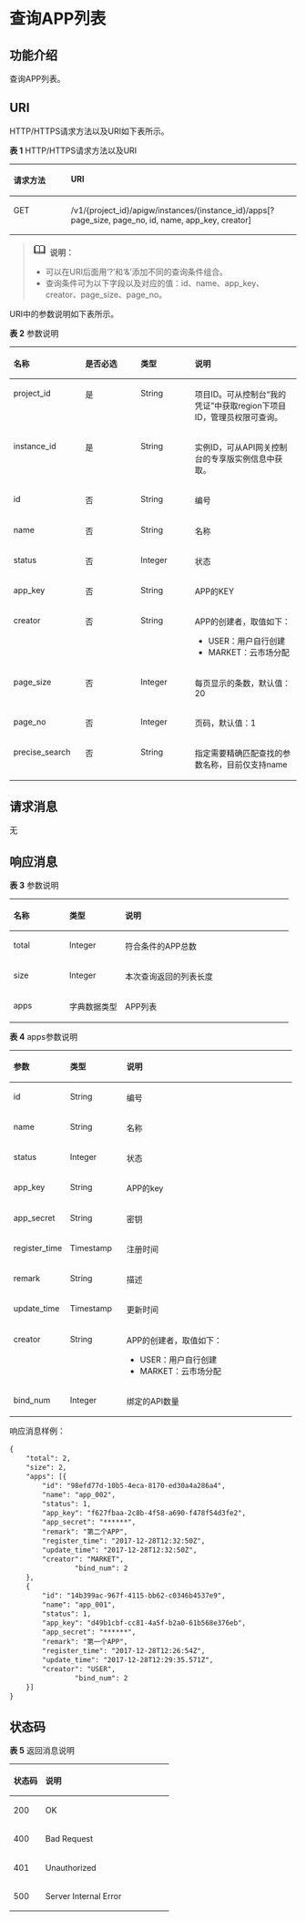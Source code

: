 # 查询APP列表<a name="apig-phapi-180713042"></a>

## 功能介绍<a name="section48433431"></a>

查询APP列表。

## URI<a name="section33247697"></a>

HTTP/HTTPS请求方法以及URI如下表所示。

**表 1**  HTTP/HTTPS请求方法以及URI

<a name="table33538507"></a>
<table><thead align="left"><tr id="row26439774"><th class="cellrowborder" valign="top" width="20%" id="mcps1.2.3.1.1"><p id="p61246963"><a name="p61246963"></a><a name="p61246963"></a>请求方法</p>
</th>
<th class="cellrowborder" valign="top" width="80%" id="mcps1.2.3.1.2"><p id="p62056956"><a name="p62056956"></a><a name="p62056956"></a>URI</p>
</th>
</tr>
</thead>
<tbody><tr id="row60557538"><td class="cellrowborder" valign="top" width="20%" headers="mcps1.2.3.1.1 "><p id="p6213516"><a name="p6213516"></a><a name="p6213516"></a>GET</p>
</td>
<td class="cellrowborder" valign="top" width="80%" headers="mcps1.2.3.1.2 "><p id="p33532770"><a name="p33532770"></a><a name="p33532770"></a><span id="ph3841528174314"><a name="ph3841528174314"></a><a name="ph3841528174314"></a>/v1/{project_id}/apigw/instances/{instance_id}</span>/apps[?page_size, page_no, id, name, app_key, creator]</p>
</td>
</tr>
</tbody>
</table>

>![](public_sys-resources/icon-note.gif) **说明：**   
>-   可以在URI后面用‘?’和‘&’添加不同的查询条件组合。  
>-   查询条件可为以下字段以及对应的值：id、name、app\_key、creator、page\_size、page\_no。  

URI中的参数说明如下表所示。

**表 2**  参数说明

<a name="table29558883"></a>
<table><thead align="left"><tr id="row37253980"><th class="cellrowborder" valign="top" width="25%" id="mcps1.2.5.1.1"><p id="p64782395"><a name="p64782395"></a><a name="p64782395"></a>名称</p>
</th>
<th class="cellrowborder" valign="top" width="19.32%" id="mcps1.2.5.1.2"><p id="p12882667"><a name="p12882667"></a><a name="p12882667"></a>是否必选</p>
</th>
<th class="cellrowborder" valign="top" width="18.86%" id="mcps1.2.5.1.3"><p id="p36863124"><a name="p36863124"></a><a name="p36863124"></a>类型</p>
</th>
<th class="cellrowborder" valign="top" width="36.82%" id="mcps1.2.5.1.4"><p id="p33123037"><a name="p33123037"></a><a name="p33123037"></a>说明</p>
</th>
</tr>
</thead>
<tbody><tr id="row2037411811464"><td class="cellrowborder" valign="top" width="25%" headers="mcps1.2.5.1.1 "><p id="p55878963"><a name="p55878963"></a><a name="p55878963"></a>project_id</p>
</td>
<td class="cellrowborder" valign="top" width="19.32%" headers="mcps1.2.5.1.2 "><p id="p29902160"><a name="p29902160"></a><a name="p29902160"></a>是</p>
</td>
<td class="cellrowborder" valign="top" width="18.86%" headers="mcps1.2.5.1.3 "><p id="p6155914"><a name="p6155914"></a><a name="p6155914"></a>String</p>
</td>
<td class="cellrowborder" valign="top" width="36.82%" headers="mcps1.2.5.1.4 "><p id="p28867016"><a name="p28867016"></a><a name="p28867016"></a>项目ID。可从控制台“我的凭证”中获取region下项目ID，管理员权限可查询。</p>
</td>
</tr>
<tr id="row1215121874618"><td class="cellrowborder" valign="top" width="25%" headers="mcps1.2.5.1.1 "><p id="p1780913159538"><a name="p1780913159538"></a><a name="p1780913159538"></a>instance_id</p>
</td>
<td class="cellrowborder" valign="top" width="19.32%" headers="mcps1.2.5.1.2 "><p id="p9809215115310"><a name="p9809215115310"></a><a name="p9809215115310"></a>是</p>
</td>
<td class="cellrowborder" valign="top" width="18.86%" headers="mcps1.2.5.1.3 "><p id="p1280914152538"><a name="p1280914152538"></a><a name="p1280914152538"></a>String</p>
</td>
<td class="cellrowborder" valign="top" width="36.82%" headers="mcps1.2.5.1.4 "><p id="p1880914157537"><a name="p1880914157537"></a><a name="p1880914157537"></a>实例ID，可从API网关控制台的专享版实例信息中获取。</p>
</td>
</tr>
<tr id="row65720302"><td class="cellrowborder" valign="top" width="25%" headers="mcps1.2.5.1.1 "><p id="p21744240"><a name="p21744240"></a><a name="p21744240"></a>id</p>
</td>
<td class="cellrowborder" valign="top" width="19.32%" headers="mcps1.2.5.1.2 "><p id="p16453002"><a name="p16453002"></a><a name="p16453002"></a>否</p>
</td>
<td class="cellrowborder" valign="top" width="18.86%" headers="mcps1.2.5.1.3 "><p id="p57624805"><a name="p57624805"></a><a name="p57624805"></a>String</p>
</td>
<td class="cellrowborder" valign="top" width="36.82%" headers="mcps1.2.5.1.4 "><p id="p37097641"><a name="p37097641"></a><a name="p37097641"></a>编号</p>
</td>
</tr>
<tr id="row65443313"><td class="cellrowborder" valign="top" width="25%" headers="mcps1.2.5.1.1 "><p id="p66416996"><a name="p66416996"></a><a name="p66416996"></a>name</p>
</td>
<td class="cellrowborder" valign="top" width="19.32%" headers="mcps1.2.5.1.2 "><p id="p11067604"><a name="p11067604"></a><a name="p11067604"></a>否</p>
</td>
<td class="cellrowborder" valign="top" width="18.86%" headers="mcps1.2.5.1.3 "><p id="p24060712"><a name="p24060712"></a><a name="p24060712"></a>String</p>
</td>
<td class="cellrowborder" valign="top" width="36.82%" headers="mcps1.2.5.1.4 "><p id="p2760649"><a name="p2760649"></a><a name="p2760649"></a>名称</p>
</td>
</tr>
<tr id="row1007519"><td class="cellrowborder" valign="top" width="25%" headers="mcps1.2.5.1.1 "><p id="p14500243"><a name="p14500243"></a><a name="p14500243"></a>status</p>
</td>
<td class="cellrowborder" valign="top" width="19.32%" headers="mcps1.2.5.1.2 "><p id="p33669035"><a name="p33669035"></a><a name="p33669035"></a>否</p>
</td>
<td class="cellrowborder" valign="top" width="18.86%" headers="mcps1.2.5.1.3 "><p id="p42837328"><a name="p42837328"></a><a name="p42837328"></a>Integer</p>
</td>
<td class="cellrowborder" valign="top" width="36.82%" headers="mcps1.2.5.1.4 "><p id="p47271529"><a name="p47271529"></a><a name="p47271529"></a>状态</p>
</td>
</tr>
<tr id="row22790581"><td class="cellrowborder" valign="top" width="25%" headers="mcps1.2.5.1.1 "><p id="p34097752"><a name="p34097752"></a><a name="p34097752"></a>app_key</p>
</td>
<td class="cellrowborder" valign="top" width="19.32%" headers="mcps1.2.5.1.2 "><p id="p10454499"><a name="p10454499"></a><a name="p10454499"></a>否</p>
</td>
<td class="cellrowborder" valign="top" width="18.86%" headers="mcps1.2.5.1.3 "><p id="p41508095"><a name="p41508095"></a><a name="p41508095"></a>String</p>
</td>
<td class="cellrowborder" valign="top" width="36.82%" headers="mcps1.2.5.1.4 "><p id="p6712531"><a name="p6712531"></a><a name="p6712531"></a>APP的KEY</p>
</td>
</tr>
<tr id="row2838323152510"><td class="cellrowborder" valign="top" width="25%" headers="mcps1.2.5.1.1 "><p id="p148381123152516"><a name="p148381123152516"></a><a name="p148381123152516"></a>creator</p>
</td>
<td class="cellrowborder" valign="top" width="19.32%" headers="mcps1.2.5.1.2 "><p id="p10838223112516"><a name="p10838223112516"></a><a name="p10838223112516"></a>否</p>
</td>
<td class="cellrowborder" valign="top" width="18.86%" headers="mcps1.2.5.1.3 "><p id="p128381023202515"><a name="p128381023202515"></a><a name="p128381023202515"></a>String</p>
</td>
<td class="cellrowborder" valign="top" width="36.82%" headers="mcps1.2.5.1.4 "><p id="p78385238252"><a name="p78385238252"></a><a name="p78385238252"></a>APP的创建者，取值如下：</p>
<a name="ul1126756132511"></a><a name="ul1126756132511"></a><ul id="ul1126756132511"><li>USER：用户自行创建</li><li>MARKET：云市场分配</li></ul>
</td>
</tr>
<tr id="row60412786"><td class="cellrowborder" valign="top" width="25%" headers="mcps1.2.5.1.1 "><p id="p61597518"><a name="p61597518"></a><a name="p61597518"></a>page_size</p>
</td>
<td class="cellrowborder" valign="top" width="19.32%" headers="mcps1.2.5.1.2 "><p id="p23343095"><a name="p23343095"></a><a name="p23343095"></a>否</p>
</td>
<td class="cellrowborder" valign="top" width="18.86%" headers="mcps1.2.5.1.3 "><p id="p11742548"><a name="p11742548"></a><a name="p11742548"></a>Integer</p>
</td>
<td class="cellrowborder" valign="top" width="36.82%" headers="mcps1.2.5.1.4 "><p id="p11622350"><a name="p11622350"></a><a name="p11622350"></a>每页显示的条数，默认值：20</p>
</td>
</tr>
<tr id="row37492289"><td class="cellrowborder" valign="top" width="25%" headers="mcps1.2.5.1.1 "><p id="p16976560"><a name="p16976560"></a><a name="p16976560"></a>page_no</p>
</td>
<td class="cellrowborder" valign="top" width="19.32%" headers="mcps1.2.5.1.2 "><p id="p32924144"><a name="p32924144"></a><a name="p32924144"></a>否</p>
</td>
<td class="cellrowborder" valign="top" width="18.86%" headers="mcps1.2.5.1.3 "><p id="p49610025"><a name="p49610025"></a><a name="p49610025"></a>Integer</p>
</td>
<td class="cellrowborder" valign="top" width="36.82%" headers="mcps1.2.5.1.4 "><p id="p58989058"><a name="p58989058"></a><a name="p58989058"></a>页码，默认值：1</p>
</td>
</tr>
<tr id="row1797011282498"><td class="cellrowborder" valign="top" width="25%" headers="mcps1.2.5.1.1 "><p id="p297092819498"><a name="p297092819498"></a><a name="p297092819498"></a>precise_search</p>
</td>
<td class="cellrowborder" valign="top" width="19.32%" headers="mcps1.2.5.1.2 "><p id="p397092812491"><a name="p397092812491"></a><a name="p397092812491"></a>否</p>
</td>
<td class="cellrowborder" valign="top" width="18.86%" headers="mcps1.2.5.1.3 "><p id="p49701728194913"><a name="p49701728194913"></a><a name="p49701728194913"></a>String</p>
</td>
<td class="cellrowborder" valign="top" width="36.82%" headers="mcps1.2.5.1.4 "><p id="p19970928194911"><a name="p19970928194911"></a><a name="p19970928194911"></a>指定需要精确匹配查找的参数名称，目前仅支持name</p>
</td>
</tr>
</tbody>
</table>

## 请求消息<a name="section30793819"></a>

无

## 响应消息<a name="section11271404"></a>

**表 3**  参数说明

<a name="table23954455"></a>
<table><thead align="left"><tr id="row66752668"><th class="cellrowborder" valign="top" width="20%" id="mcps1.2.4.1.1"><p id="p38257064"><a name="p38257064"></a><a name="p38257064"></a>名称</p>
</th>
<th class="cellrowborder" valign="top" width="20%" id="mcps1.2.4.1.2"><p id="p11814447"><a name="p11814447"></a><a name="p11814447"></a>类型</p>
</th>
<th class="cellrowborder" valign="top" width="60%" id="mcps1.2.4.1.3"><p id="p17446171"><a name="p17446171"></a><a name="p17446171"></a>说明</p>
</th>
</tr>
</thead>
<tbody><tr id="row3853780"><td class="cellrowborder" valign="top" width="20%" headers="mcps1.2.4.1.1 "><p id="p43720769"><a name="p43720769"></a><a name="p43720769"></a>total</p>
</td>
<td class="cellrowborder" valign="top" width="20%" headers="mcps1.2.4.1.2 "><p id="p51721419"><a name="p51721419"></a><a name="p51721419"></a>Integer</p>
</td>
<td class="cellrowborder" valign="top" width="60%" headers="mcps1.2.4.1.3 "><p id="p28685401"><a name="p28685401"></a><a name="p28685401"></a>符合条件的APP总数</p>
</td>
</tr>
<tr id="row56842021"><td class="cellrowborder" valign="top" width="20%" headers="mcps1.2.4.1.1 "><p id="p40801013"><a name="p40801013"></a><a name="p40801013"></a>size</p>
</td>
<td class="cellrowborder" valign="top" width="20%" headers="mcps1.2.4.1.2 "><p id="p16547774"><a name="p16547774"></a><a name="p16547774"></a>Integer</p>
</td>
<td class="cellrowborder" valign="top" width="60%" headers="mcps1.2.4.1.3 "><p id="p65301287"><a name="p65301287"></a><a name="p65301287"></a>本次查询返回的列表长度</p>
</td>
</tr>
<tr id="row50840671"><td class="cellrowborder" valign="top" width="20%" headers="mcps1.2.4.1.1 "><p id="p24453659"><a name="p24453659"></a><a name="p24453659"></a>apps</p>
</td>
<td class="cellrowborder" valign="top" width="20%" headers="mcps1.2.4.1.2 "><p id="p34589388"><a name="p34589388"></a><a name="p34589388"></a>字典数据类型</p>
</td>
<td class="cellrowborder" valign="top" width="60%" headers="mcps1.2.4.1.3 "><p id="p50277082"><a name="p50277082"></a><a name="p50277082"></a>APP列表</p>
</td>
</tr>
</tbody>
</table>

**表 4**  apps参数说明

<a name="table49840559"></a>
<table><thead align="left"><tr id="row181838"><th class="cellrowborder" valign="top" width="20%" id="mcps1.2.4.1.1"><p id="p14728898"><a name="p14728898"></a><a name="p14728898"></a>参数</p>
</th>
<th class="cellrowborder" valign="top" width="20%" id="mcps1.2.4.1.2"><p id="p52190083"><a name="p52190083"></a><a name="p52190083"></a>类型</p>
</th>
<th class="cellrowborder" valign="top" width="60%" id="mcps1.2.4.1.3"><p id="p66647160"><a name="p66647160"></a><a name="p66647160"></a>说明</p>
</th>
</tr>
</thead>
<tbody><tr id="row29710857"><td class="cellrowborder" valign="top" width="20%" headers="mcps1.2.4.1.1 "><p id="p57769248"><a name="p57769248"></a><a name="p57769248"></a>id</p>
</td>
<td class="cellrowborder" valign="top" width="20%" headers="mcps1.2.4.1.2 "><p id="p48797474"><a name="p48797474"></a><a name="p48797474"></a>String</p>
</td>
<td class="cellrowborder" valign="top" width="60%" headers="mcps1.2.4.1.3 "><p id="p60281337"><a name="p60281337"></a><a name="p60281337"></a>编号</p>
</td>
</tr>
<tr id="row5661128"><td class="cellrowborder" valign="top" width="20%" headers="mcps1.2.4.1.1 "><p id="p55898233"><a name="p55898233"></a><a name="p55898233"></a>name</p>
</td>
<td class="cellrowborder" valign="top" width="20%" headers="mcps1.2.4.1.2 "><p id="p31463026"><a name="p31463026"></a><a name="p31463026"></a>String</p>
</td>
<td class="cellrowborder" valign="top" width="60%" headers="mcps1.2.4.1.3 "><p id="p65477212"><a name="p65477212"></a><a name="p65477212"></a>名称</p>
</td>
</tr>
<tr id="row52424003"><td class="cellrowborder" valign="top" width="20%" headers="mcps1.2.4.1.1 "><p id="p18485849"><a name="p18485849"></a><a name="p18485849"></a>status</p>
</td>
<td class="cellrowborder" valign="top" width="20%" headers="mcps1.2.4.1.2 "><p id="p20958771"><a name="p20958771"></a><a name="p20958771"></a>Integer</p>
</td>
<td class="cellrowborder" valign="top" width="60%" headers="mcps1.2.4.1.3 "><p id="p19938873"><a name="p19938873"></a><a name="p19938873"></a>状态</p>
</td>
</tr>
<tr id="row45232137"><td class="cellrowborder" valign="top" width="20%" headers="mcps1.2.4.1.1 "><p id="p39924477"><a name="p39924477"></a><a name="p39924477"></a>app_key</p>
</td>
<td class="cellrowborder" valign="top" width="20%" headers="mcps1.2.4.1.2 "><p id="p12657234"><a name="p12657234"></a><a name="p12657234"></a>String</p>
</td>
<td class="cellrowborder" valign="top" width="60%" headers="mcps1.2.4.1.3 "><p id="p18603056"><a name="p18603056"></a><a name="p18603056"></a>APP的key</p>
</td>
</tr>
<tr id="row33209777"><td class="cellrowborder" valign="top" width="20%" headers="mcps1.2.4.1.1 "><p id="p5637422"><a name="p5637422"></a><a name="p5637422"></a>app_secret</p>
</td>
<td class="cellrowborder" valign="top" width="20%" headers="mcps1.2.4.1.2 "><p id="p53978056"><a name="p53978056"></a><a name="p53978056"></a>String</p>
</td>
<td class="cellrowborder" valign="top" width="60%" headers="mcps1.2.4.1.3 "><p id="p10146406"><a name="p10146406"></a><a name="p10146406"></a>密钥</p>
</td>
</tr>
<tr id="row24208794"><td class="cellrowborder" valign="top" width="20%" headers="mcps1.2.4.1.1 "><p id="p14755322"><a name="p14755322"></a><a name="p14755322"></a>register_time</p>
</td>
<td class="cellrowborder" valign="top" width="20%" headers="mcps1.2.4.1.2 "><p id="p54330451"><a name="p54330451"></a><a name="p54330451"></a>Timestamp</p>
</td>
<td class="cellrowborder" valign="top" width="60%" headers="mcps1.2.4.1.3 "><p id="p38690380"><a name="p38690380"></a><a name="p38690380"></a>注册时间</p>
</td>
</tr>
<tr id="row12669100"><td class="cellrowborder" valign="top" width="20%" headers="mcps1.2.4.1.1 "><p id="p19564152"><a name="p19564152"></a><a name="p19564152"></a>remark</p>
</td>
<td class="cellrowborder" valign="top" width="20%" headers="mcps1.2.4.1.2 "><p id="p41192505"><a name="p41192505"></a><a name="p41192505"></a>String</p>
</td>
<td class="cellrowborder" valign="top" width="60%" headers="mcps1.2.4.1.3 "><p id="p48258647"><a name="p48258647"></a><a name="p48258647"></a>描述</p>
</td>
</tr>
<tr id="row31674644"><td class="cellrowborder" valign="top" width="20%" headers="mcps1.2.4.1.1 "><p id="p15509384"><a name="p15509384"></a><a name="p15509384"></a>update_time</p>
</td>
<td class="cellrowborder" valign="top" width="20%" headers="mcps1.2.4.1.2 "><p id="p48300555"><a name="p48300555"></a><a name="p48300555"></a>Timestamp</p>
</td>
<td class="cellrowborder" valign="top" width="60%" headers="mcps1.2.4.1.3 "><p id="p20030920"><a name="p20030920"></a><a name="p20030920"></a>更新时间</p>
</td>
</tr>
<tr id="row81831714928"><td class="cellrowborder" valign="top" width="20%" headers="mcps1.2.4.1.1 "><p id="p111407484101"><a name="p111407484101"></a><a name="p111407484101"></a>creator</p>
</td>
<td class="cellrowborder" valign="top" width="20%" headers="mcps1.2.4.1.2 "><p id="p214013484105"><a name="p214013484105"></a><a name="p214013484105"></a>String</p>
</td>
<td class="cellrowborder" valign="top" width="60%" headers="mcps1.2.4.1.3 "><p id="p214004841017"><a name="p214004841017"></a><a name="p214004841017"></a>APP的创建者，取值如下：</p>
<a name="ul101401948201015"></a><a name="ul101401948201015"></a><ul id="ul101401948201015"><li>USER：用户自行创建</li><li>MARKET：云市场分配</li></ul>
</td>
</tr>
<tr id="row16235953312"><td class="cellrowborder" valign="top" width="20%" headers="mcps1.2.4.1.1 "><p id="p52361752033"><a name="p52361752033"></a><a name="p52361752033"></a>bind_num</p>
</td>
<td class="cellrowborder" valign="top" width="20%" headers="mcps1.2.4.1.2 "><p id="p12236185032"><a name="p12236185032"></a><a name="p12236185032"></a>Integer</p>
</td>
<td class="cellrowborder" valign="top" width="60%" headers="mcps1.2.4.1.3 "><p id="p17236557312"><a name="p17236557312"></a><a name="p17236557312"></a>绑定的API数量</p>
</td>
</tr>
</tbody>
</table>

响应消息样例：

```
{
	"total": 2,
	"size": 2,
	"apps": [{
		"id": "98efd77d-10b5-4eca-8170-ed30a4a286a4",
		"name": "app_002",
		"status": 1,
		"app_key": "f627fbaa-2c8b-4f58-a690-f478f54d3fe2",
		"app_secret": "******",
		"remark": "第二个APP",
		"register_time": "2017-12-28T12:32:50Z",
		"update_time": "2017-12-28T12:32:50Z",
		"creator": "MARKET",
                "bind_num": 2
	},
	{
		"id": "14b399ac-967f-4115-bb62-c0346b4537e9",
		"name": "app_001",
		"status": 1,
		"app_key": "d49b1cbf-cc81-4a5f-b2a0-61b568e376eb",
		"app_secret": "******",
		"remark": "第一个APP",
		"register_time": "2017-12-28T12:26:54Z",
		"update_time": "2017-12-28T12:29:35.571Z",
		"creator": "USER",
                "bind_num": 2
	}]
}
```

## 状态码<a name="section8708918"></a>

**表 5**  返回消息说明

<a name="table10390965"></a>
<table><thead align="left"><tr id="row66877087"><th class="cellrowborder" valign="top" width="20%" id="mcps1.2.3.1.1"><p id="p48334990"><a name="p48334990"></a><a name="p48334990"></a>状态码</p>
</th>
<th class="cellrowborder" valign="top" width="80%" id="mcps1.2.3.1.2"><p id="p22820113"><a name="p22820113"></a><a name="p22820113"></a>说明</p>
</th>
</tr>
</thead>
<tbody><tr id="row36489873"><td class="cellrowborder" valign="top" width="20%" headers="mcps1.2.3.1.1 "><p id="p2889717"><a name="p2889717"></a><a name="p2889717"></a>200</p>
</td>
<td class="cellrowborder" valign="top" width="80%" headers="mcps1.2.3.1.2 "><p id="p32740518"><a name="p32740518"></a><a name="p32740518"></a>OK</p>
</td>
</tr>
<tr id="row26229206"><td class="cellrowborder" valign="top" width="20%" headers="mcps1.2.3.1.1 "><p id="p44190948"><a name="p44190948"></a><a name="p44190948"></a>400</p>
</td>
<td class="cellrowborder" valign="top" width="80%" headers="mcps1.2.3.1.2 "><p id="p22697075"><a name="p22697075"></a><a name="p22697075"></a>Bad Request</p>
</td>
</tr>
<tr id="row2947091"><td class="cellrowborder" valign="top" width="20%" headers="mcps1.2.3.1.1 "><p id="p37387781"><a name="p37387781"></a><a name="p37387781"></a>401</p>
</td>
<td class="cellrowborder" valign="top" width="80%" headers="mcps1.2.3.1.2 "><p id="p8511436"><a name="p8511436"></a><a name="p8511436"></a>Unauthorized</p>
</td>
</tr>
<tr id="row9494067"><td class="cellrowborder" valign="top" width="20%" headers="mcps1.2.3.1.1 "><p id="p30821972"><a name="p30821972"></a><a name="p30821972"></a>500</p>
</td>
<td class="cellrowborder" valign="top" width="80%" headers="mcps1.2.3.1.2 "><p id="p13551805"><a name="p13551805"></a><a name="p13551805"></a>Server Internal Error</p>
</td>
</tr>
</tbody>
</table>

